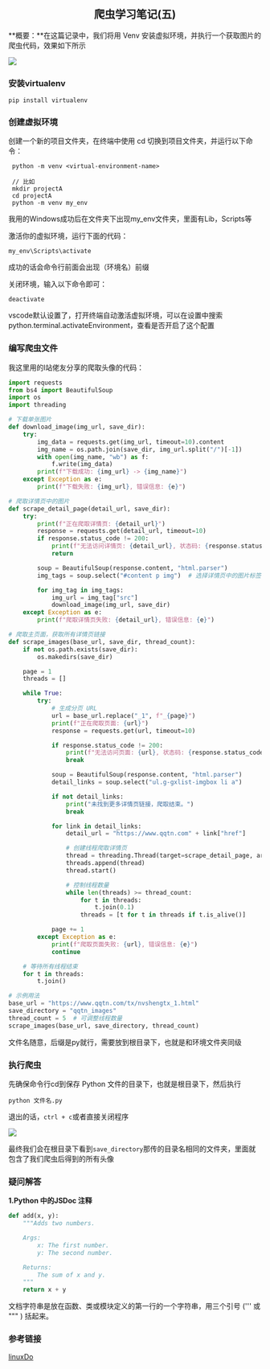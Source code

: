 <h2 align="center" id="爬虫学习笔记(五)">爬虫学习笔记(五)</h2>

**概要：**在这篇记录中，我们将用 Venv 安装虚拟环境，并执行一个获取图片的爬虫代码，效果如下所示

![](https://cdn.jsdelivr.net/gh/pengpen1/blog-images/823784d8f7ca7826ea585fcf0e12920.png)

### 安装virtualenv

```shell
pip install virtualenv
```



### 创建虚拟环境

创建一个新的项目文件夹，在终端中使用 cd 切换到项目文件夹，并运行以下命令：

```shell
 python -m venv <virtual-environment-name>
 
 // 比如
 mkdir projectA
 cd projectA
 python -m venv my_env
```

我用的Windows成功后在文件夹下出现my_env文件夹，里面有Lib，Scripts等



激活你的虚拟环境，运行下面的代码：

```shell
my_env\Scripts\activate
```

成功的话会命令行前面会出现（环境名）前缀



关闭环境，输入以下命令即可：

```shell
deactivate
```

vscode默认设置了，打开终端自动激活虚拟环境，可以在设置中搜索python.terminal.activateEnvironment，查看是否开启了这个配置



### 编写爬虫文件

我这里用的l站佬友分享的爬取头像的代码：

```python
import requests
from bs4 import BeautifulSoup
import os
import threading

# 下载单张图片
def download_image(img_url, save_dir):
    try:
        img_data = requests.get(img_url, timeout=10).content
        img_name = os.path.join(save_dir, img_url.split("/")[-1])
        with open(img_name, "wb") as f:
            f.write(img_data)
        print(f"下载成功: {img_url} -> {img_name}")
    except Exception as e:
        print(f"下载失败: {img_url}, 错误信息: {e}")

# 爬取详情页中的图片
def scrape_detail_page(detail_url, save_dir):
    try:
        print(f"正在爬取详情页: {detail_url}")
        response = requests.get(detail_url, timeout=10)
        if response.status_code != 200:
            print(f"无法访问详情页: {detail_url}, 状态码: {response.status_code}")
            return

        soup = BeautifulSoup(response.content, "html.parser")
        img_tags = soup.select("#content p img")  # 选择详情页中的图片标签

        for img_tag in img_tags:
            img_url = img_tag["src"]
            download_image(img_url, save_dir)
    except Exception as e:
        print(f"爬取详情页失败: {detail_url}, 错误信息: {e}")

# 爬取主页面，获取所有详情页链接
def scrape_images(base_url, save_dir, thread_count):
    if not os.path.exists(save_dir):
        os.makedirs(save_dir)

    page = 1
    threads = []

    while True:
        try:
            # 生成分页 URL
            url = base_url.replace("_1", f"_{page}")
            print(f"正在爬取页面: {url}")
            response = requests.get(url, timeout=10)

            if response.status_code != 200:
                print(f"无法访问页面: {url}, 状态码: {response.status_code}")
                break

            soup = BeautifulSoup(response.content, "html.parser")
            detail_links = soup.select("ul.g-gxlist-imgbox li a")

            if not detail_links:
                print("未找到更多详情页链接，爬取结束。")
                break

            for link in detail_links:
                detail_url = "https://www.qqtn.com" + link["href"]

                # 创建线程爬取详情页
                thread = threading.Thread(target=scrape_detail_page, args=(detail_url, save_dir))
                threads.append(thread)
                thread.start()

                # 控制线程数量
                while len(threads) >= thread_count:
                    for t in threads:
                        t.join(0.1)
                    threads = [t for t in threads if t.is_alive()]

            page += 1
        except Exception as e:
            print(f"爬取页面失败: {url}, 错误信息: {e}")
            continue

    # 等待所有线程结束
    for t in threads:
        t.join()

# 示例用法
base_url = "https://www.qqtn.com/tx/nvshengtx_1.html"
save_directory = "qqtn_images"
thread_count = 5  # 可调整线程数量
scrape_images(base_url, save_directory, thread_count)
```

文件名随意，后缀是py就行，需要放到根目录下，也就是和环境文件夹同级



### 执行爬虫

先确保命令行cd到保存 Python 文件的目录下，也就是根目录下，然后执行

```
python 文件名.py
```

退出的话，`ctrl + c`或者直接关闭程序

![](https://cdn.jsdelivr.net/gh/pengpen1/blog-images/20250116133603351.png)

最终我们会在根目录下看到`save_directory`那传的目录名相同的文件夹，里面就包含了我们爬虫后得到的所有头像



### 疑问解答

**1.Python 中的JSDoc 注释**

```python
def add(x, y):
    """Adds two numbers.

    Args:
        x: The first number.
        y: The second number.

    Returns:
        The sum of x and y.
    """
    return x + y
```

文档字符串是放在函数、类或模块定义的第一行的一个字符串，用三个引号 (''' 或 """ ) 括起来。





### 参考链接

[linuxDo](https://linux.do/t/topic/359119)


